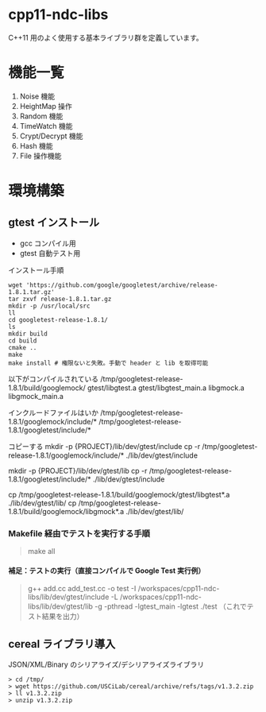 # cpp11-ndc-libs

C++11 用のよく使用する基本ライブラリ群を定義しています。

# 機能一覧

1. Noise 機能
2. HeightMap 操作
3. Random 機能
4. TimeWatch 機能
5. Crypt/Decrypt 機能
6. Hash 機能
7. File 操作機能




# 環境構築

## gtest インストール

- gcc コンパイル用
- gtest 自動テスト用


インストール手順

```shell
wget 'https://github.com/google/googletest/archive/release-1.8.1.tar.gz'
tar zxvf release-1.8.1.tar.gz
mkdir -p /usr/local/src
ll
cd googletest-release-1.8.1/
ls
mkdir build
cd build
cmake ..
make
make install # 権限ないと失敗。手動で header と lib を取得可能
```

以下がコンパイルされている
/tmp/googletest-release-1.8.1/build/googlemock/
   gtest/libgtest.a
   gtest/libgtest_main.a
   libgmock.a
   libgmock_main.a

インクルードファイルはいか
/tmp/googletest-release-1.8.1/googlemock/include/*
/tmp/googletest-release-1.8.1/googletest/include/*

コピーする
mkdir -p {PROJECT}/lib/dev/gtest/include
cp -r /tmp/googletest-release-1.8.1/googlemock/include/* ./lib/dev/gtest/include

mkdir -p {PROJECT}/lib/dev/gtest/lib
cp -r /tmp/googletest-release-1.8.1/googletest/include/* ./lib/dev/gtest/include

cp /tmp/googletest-release-1.8.1/build/googlemock/gtest/libgtest*.a ./lib/dev/gtest/lib/
cp /tmp/googletest-release-1.8.1/build/googlemock/libgmock*.a ./lib/dev/gtest/lib/


### Makefile 経由でテストを実行する手順
> make all


#### 補足：テストの実行（直接コンパイルで Google Test 実行例）
> g++ add.cc add_test.cc -o test -I /workspaces/cpp11-ndc-libs/lib/dev/gtest/include -L /workspaces/cpp11-ndc-libs/lib/dev/gtest/lib -g -pthread -lgtest_main -lgtest
> ./test  （これでテスト結果を出力）

## cereal ライブラリ導入

JSON/XML/Binary のシリアライズ/デシリアライズライブラリ

```
> cd /tmp/
> wget https://github.com/USCiLab/cereal/archive/refs/tags/v1.3.2.zip
> ll v1.3.2.zip
> unzip v1.3.2.zip
```
